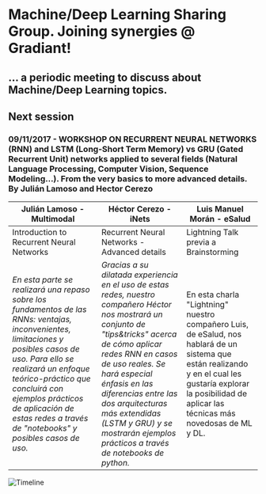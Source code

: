 # Machine/Deep Learning Sharing Group. Joining synergies @ Gradiant!
## ... a periodic meeting to discuss about Machine/Deep Learning topics. 

## Next session

### 09/11/2017 - WORKSHOP ON RECURRENT NEURAL NETWORKS (RNN) and LSTM (Long-Short Term Memory) vs GRU (Gated Recurrent Unit) networks applied to several fields (Natural Language Processing, Computer Vision, Sequence Modeling...). From the very basics to more advanced details. By Julián Lamoso and Hector Cerezo

Julián Lamoso - Multimodal | Héctor Cerezo - iNets | Luis Manuel Morán - eSalud
-------------------------- | --------------------- | --------------------------
Introduction to Recurrent Neural Networks | Recurrent Neural Networks - Advanced details | Lightning Talk previa a Brainstorming
*En esta parte se realizará una repaso sobre los fundamentos de las RNNs: ventajas, inconvenientes, limitaciones y posibles casos de uso. Para ello se realizará un enfoque teórico-práctico que concluirá con ejemplos prácticos de aplicación de estas redes a través de "notebooks" y posibles casos de uso.* | *Gracias a su dilatada experiencia en el uso de estas redes, nuestro compañero Héctor nos mostrará un conjunto de "tips&tricks" acerca de cómo aplicar redes RNN en casos de uso reales. Se hará especial énfasis en las diferencias entre las dos arquitecturas más extendidas (LSTM y GRU) y se mostrarán ejemplos prácticos a través de notebooks de python.* | En esta charla "Lightning" nuestro compañero Luis, de eSalud, nos hablará de un sistema que están realizando y en el cual les gustaría explorar la posibilidad de aplicar las técnicas más novedosas de ML y DL.

![Timeline](/home/djcabello/Documentos/Gradiant/sharing_group/gitHub/Timeline_October.png)
